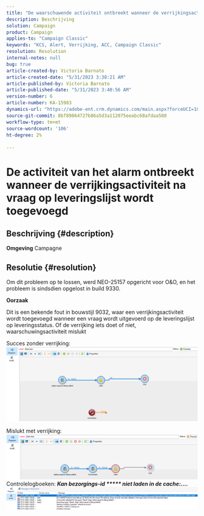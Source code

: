 ```yaml
---
title: "De waarschuwende activiteit ontbreekt wanneer de verrijkingsactiviteit na vraag op leveringslijst wordt toegevoegd"
description: Beschrijving
solution: Campaign
product: Campaign
applies-to: "Campaign Classic"
keywords: "KCS, Alert, Verrijking, ACC, Campaign Classic"
resolution: Resolution
internal-notes: null
bug: true
article-created-by: Victoria Barnato
article-created-date: "5/31/2023 3:38:21 AM"
article-published-by: Victoria Barnato
article-published-date: "5/31/2023 3:40:56 AM"
version-number: 6
article-number: KA-15983
dynamics-url: "https://adobe-ent.crm.dynamics.com/main.aspx?forceUCI=1&pagetype=entityrecord&etn=knowledgearticle&id=409b9291-64ff-ed11-8f6e-6045bd006149"
source-git-commit: 8bf89864727b86a5d3a112075eeabc68afdaa580
workflow-type: tm+mt
source-wordcount: '106'
ht-degree: 2%

---
```


# De activiteit van het alarm ontbreekt wanneer de verrijkingsactiviteit na vraag op leveringslijst wordt toegevoegd

## Beschrijving {#description}

<b>Omgeving</b>
Campagne


## Resolutie {#resolution}


Om dit probleem op te lossen, werd NEO-25157 opgericht voor O&amp;O, en het probleem is sindsdien opgelost in build 9330.

<b>Oorzaak</b>


Dit is een bekende fout in bouwstijl 9032, waar een verrijkingsactiviteit wordt toegevoegd wanneer een vraag<b> </b>wordt uitgevoerd op de leveringslijst op leveringsstatus. Of de verrijking iets doet of niet, waarschuwingsactiviteit mislukt

Succes zonder verrijking:
![](assets/ab975c07-d043-ed11-bba2-0022480868ff.png)

Mislukt met verrijking:
![](assets/ad975c07-d043-ed11-bba2-0022480868ff.png)
Controlelogboeken: <b>*Kan bezorgings-id \*\*\*\*\* niet laden in de cache:....</b>*
![](assets/ac975c07-d043-ed11-bba2-0022480868ff.png)
